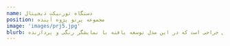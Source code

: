```yaml
---
name: دستگاه تورنیکت دیجیتال
position: مجموعه پرتو پژوه آینده
image: 'images/prj5.jpg'
blurb: دستگاه تورنیکت در واقع کنترل کننده فشار خون در عضو حین عمل جراحی است که در این مدل توسعه یافته با نمایشگر رنگی و پردازنده ARM شرکت ST دارای امکاناتی مثل کالیبره دو نقط ای و ریپورت تغییرات حین عمل و خروجی تحت شبکه است.
---
```

